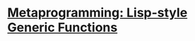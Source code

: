 # [Metaprogramming: Lisp-style Generic Functions](https://www.codewars.com/kata/526de57c8f428fc1fd000b8c)
